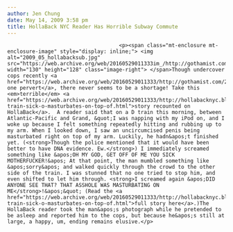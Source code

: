```yaml
---
author: Jen Chung
date: May 14, 2009 3:58 pm
title: HollaBack NYC Reader Has Horrible Subway Commute
---
```


	
										<p><span class="mt-enclosure mt-enclosure-image" style="display: inline;"> <img alt="2009_05_hollabacksub.jpg" src="https://web.archive.org/web/20160529011333im_/http://gothamist.com/attachments/jen/2009_05_hollabacksub.jpg" width="130" height="128" class="image-right"> </span>Though undercover cops recently <a href="https://web.archive.org/web/20160529011333/http://gothamist.com/2009/05/12/cops_arrest_repeat_sex_offender_on.php">arrested one pervert</a>, there never seems to be a shortage! Take this <em>terrible</em> <a href="https://web.archive.org/web/20160529011333/http://hollabacknyc.blogspot.com/2009/05/d-train-sick-o-masturbates-on-top-of.html">story recounted on HollaBack</a>.  A reader said that on a D train this morning, between Atlantic-Pacific and Grand, &quot;I was napping with my iPod on, and I woke up because I felt something repeatedly hitting and rubbing up to my arm. When I looked down, I saw an uncircumcised penis being masturbated right on top of my arm. Luckily, he hadn&apos;t finished yet. (<strong>Though the police mentioned that it would have been better to have DNA evidence. Ew.</strong>) I immediately screamed something like &apos;OH MY GOD, GET OFF OF ME YOU SICK MOTHERFUCKER!&apos; At that point, the man mumbled something like &apos;sorry&apos; and walked quickly through the crowd to the other side of the train. I was stunned that no one tried to stop him, and even shifted to let him through. <strong>I screamed again &apos;DID ANYONE SEE THAT? THAT ASSHOLE WAS MASTURBATING ON ME</strong>!&apos;&quot; (Read the <a href="https://web.archive.org/web/20160529011333/http://hollabacknyc.blogspot.com/2009/05/d-train-sick-o-masturbates-on-top-of.html">full story here</a>.)The HollaBack reader took the man&apos;s photograph while he pretended to be asleep and reported him to the cops, but because he&apos;s still at large, a happy, um, ending remains elusive.</p>					
										
									
				